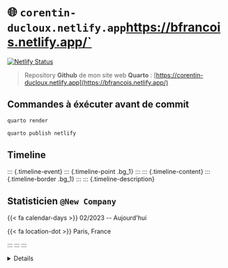 #  🌐 `corentin-ducloux.netlify.app`https://bfrancois.netlify.app/`

[![Netlify Status](https://api.netlify.com/api/v1/badges/acea2e55-b890-4471-bf1a-d62a6996dde9/deploy-status)](https://app.netlify.com/sites/corentin-ducloux/deploys)

> Repository **Github** de mon site web **Quarto** : [https://corentin-ducloux.netlify.app](https://bfrancois.netlify.app/)

## Commandes à éxécuter avant de commit

```powershell
quarto render
```

```powershell
quarto publish netlify
```

## Timeline

::: {.timeline-event}
::: {.timeline-point .bg_1}
:::
::: {.timeline-content}
::: {.timeline-border .bg_1}
:::
::: {.timeline-description}
## Statisticien `@New Company`

{{< fa calendar-days >}} 02/2023 -- Aujourd'hui

{{< fa location-dot >}} Paris, France

:::
:::
:::
  
</details>

<details>

